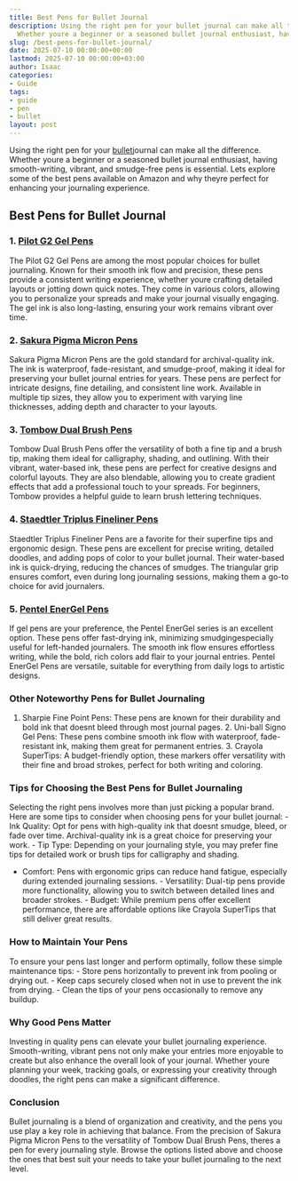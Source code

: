 ```yaml
---
title: Best Pens for Bullet Journal
description: Using the right pen for your bullet journal can make all the difference.
  Whether youre a beginner or a seasoned bullet journal enthusiast, having...
slug: /best-pens-for-bullet-journal/
date: 2025-07-10 00:00:00+00:00
lastmod: 2025-07-10 00:00:00+03:00
author: Isaac
categories:
- Guide
tags:
- guide
- pen
- bullet
layout: post
---
```

Using the right pen for your [bullet](https://pestpolicy.com/best-bullet-journal-notebook/)journal can make all the difference. Whether youre a beginner or a seasoned bullet journal enthusiast, having smooth-writing, vibrant, and smudge-free pens is essential. Lets explore some of the best pens available on Amazon and why theyre perfect for enhancing your journaling experience.

##  Best Pens for Bullet Journal

### 1. [Pilot G2 Gel Pens](https://www.amazon.com/dp/B001GAOTSW?tag=p-policy-20)

The Pilot G2 Gel Pens are among the most popular choices for bullet journaling. Known for their smooth ink flow and precision, these pens provide a consistent writing experience, whether youre crafting detailed layouts or jotting down quick notes. They come in various colors, allowing you to personalize your spreads and make your journal visually engaging. The gel ink is also long-lasting, ensuring your work remains vibrant over time.

### 2. [Sakura Pigma Micron Pens](https://www.amazon.com/dp/B0008G8G8Y?tag=p-policy-20)

Sakura Pigma Micron Pens are the gold standard for archival-quality ink. The ink is waterproof, fade-resistant, and smudge-proof, making it ideal for preserving your bullet journal entries for years. These pens are perfect for intricate designs, fine detailing, and consistent line work. Available in multiple tip sizes, they allow you to experiment with varying line thicknesses, adding depth and character to your layouts.

### 3. [Tombow Dual Brush Pens](https://www.amazon.com/dp/B00JVP7F0I?tag=p-policy-20)

Tombow Dual Brush Pens offer the versatility of both a fine tip and a brush tip, making them ideal for calligraphy, shading, and outlining. With their vibrant, water-based ink, these pens are perfect for creative designs and colorful layouts. They are also blendable, allowing you to create gradient effects that add a professional touch to your spreads. For beginners, Tombow provides a helpful guide to learn brush lettering techniques.

### 4. [Staedtler Triplus Fineliner Pens](https://www.amazon.com/dp/B0007OEDOE?tag=p-policy-20)

Staedtler Triplus Fineliner Pens are a favorite for their superfine tips and ergonomic design. These pens are excellent for precise writing, detailed doodles, and adding pops of color to your bullet journal. Their water-based ink is quick-drying, reducing the chances of smudges. The triangular grip ensures comfort, even during long journaling sessions, making them a go-to choice for avid journalers.

### 5. [Pentel EnerGel Pens](https://www.amazon.com/dp/B005E7B66O?tag=p-policy-20)

If gel pens are your preference, the Pentel EnerGel series is an excellent option. These pens offer fast-drying ink, minimizing smudgingespecially useful for left-handed journalers. The smooth ink flow ensures effortless writing, while the bold, rich colors add flair to your journal entries. Pentel EnerGel Pens are versatile, suitable for everything from daily logs to artistic designs.

###  Other Noteworthy Pens for Bullet Journaling

1. Sharpie Fine Point Pens: These pens are known for their durability and bold ink that doesnt bleed through most journal pages. 2. Uni-ball Signo Gel Pens: These pens combine smooth ink flow with waterproof, fade-resistant ink, making them great for permanent entries. 3. Crayola SuperTips: A budget-friendly option, these markers offer versatility with their fine and broad strokes, perfect for both writing and coloring.

###  Tips for Choosing the Best Pens for Bullet Journaling

Selecting the right pens involves more than just picking a popular brand. Here are some tips to consider when choosing pens for your bullet journal: - Ink Quality: Opt for pens with high-quality ink that doesnt smudge, bleed, or fade over time. Archival-quality ink is a great choice for preserving your work. - Tip Type: Depending on your journaling style, you may prefer fine tips for detailed work or brush tips for calligraphy and shading.

- Comfort: Pens with ergonomic grips can reduce hand fatigue, especially during extended journaling sessions. - Versatility: Dual-tip pens provide more functionality, allowing you to switch between detailed lines and broader strokes. - Budget: While premium pens offer excellent performance, there are affordable options like Crayola SuperTips that still deliver great results.

###  How to Maintain Your Pens

To ensure your pens last longer and perform optimally, follow these simple maintenance tips: - Store pens horizontally to prevent ink from pooling or drying out. - Keep caps securely closed when not in use to prevent the ink from drying. - Clean the tips of your pens occasionally to remove any buildup.

###  Why Good Pens Matter

Investing in quality pens can elevate your bullet journaling experience. Smooth-writing, vibrant pens not only make your entries more enjoyable to create but also enhance the overall look of your journal. Whether youre planning your week, tracking goals, or expressing your creativity through doodles, the right pens can make a significant difference.

###  Conclusion

Bullet journaling is a blend of organization and creativity, and the pens you use play a key role in achieving that balance. From the precision of Sakura Pigma Micron Pens to the versatility of Tombow Dual Brush Pens, theres a pen for every journaling style. Browse the options listed above and choose the ones that best suit your needs to take your bullet journaling to the next level.